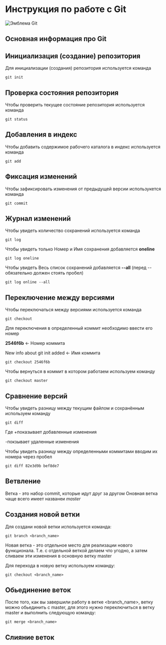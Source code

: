 # **Инструкция по работе с Git**


![Эмблема Git](git.jpeg)

## Основная информация про Git

## Инициализация (создание) репозитория

Для инициализации (создания) репозитория используется команда 
    
    git init  

## Проверка состояния  репозитория

Чтобы проверить текущее состояние репозитория используется команда

    git status


## Добавления в индекс

Чтобы добавить содержимое рабочего каталога в индекс используется команда

    git add

## Фиксация изменений

Чтобы зафиксировать изменения от предыдущей версии использукется команда

    git commit

## Журнал изменений

Чтобы увидеть количество сохранений используется команда

    git log

Чтобы увидеть только Номер и Имя сохранения добавляется **oneline** 

    git log oneline

Чтобы увидеть Весь список сохранений добавляется **--all** (перед -- обязательно должен стоять пробел)

    git log online --all

## Переключение между версиями

Чтобы переключаться между версиями используется команда 

    git checkout

Для переключения в определенный коммит необходимо ввести его номер

**2546f6b** <- Номер коммита 

New info about git init added <- Имя коммита

    git checkout 2546f6b 

Чтобы вернуться в коммит в котором работаем используем команду

    git checkout master

## Сравнение версий 

Чтобы увидеть разницу между текущим файлом
и сохранённым используем команду

    git diff
Где +показывает добавленные изменения

-покзывает удаленные изменения


Чтобы увидеть разницу между определенными коммитами вводим их номера через пробел

    git diff 82e3d9b bef8de7

## Ветвление

Ветка - это набор commit, которые идут друг за другом
Оновная ветка чаще всего имеет названеи  _master_

## Создания новой ветки

Для создани новой ветки используется команда:

    git branch <branch_name>

Новая ветка - это  отдельное место для реализации нового функционала. Т.е. с отдельной веткой делаем что угодно, а затем сливаем эти изменения в основную ветку master

Для перехода в новую ветку используем команду:

    git checkout <branch_name>

## Обьединение веток

После того, как вы завершили работу в ветке <branch_name>, ветку можно обьединить с master, для этого нужно переключиться в ветку master и выполнить следующую команду:

    git merge <branch_name>


## Слияние веток

